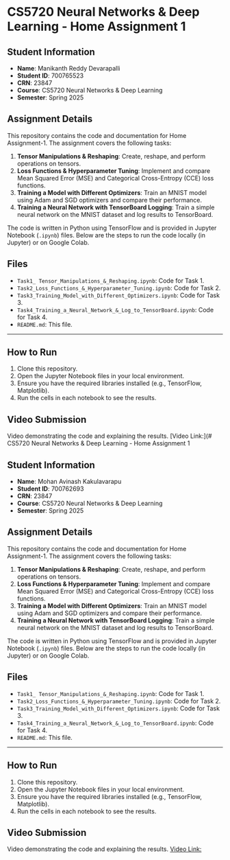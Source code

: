 # CS5720 Neural Networks & Deep Learning - Home Assignment 1

## Student Information

- **Name**: Manikanth Reddy Devarapalli
- **Student ID**: 700765523
- **CRN**: 23847
- **Course**: CS5720 Neural Networks & Deep Learning
- **Semester**: Spring 2025

## Assignment Details

This repository contains the code and documentation for Home Assignment-1. The assignment covers the following tasks:

1. **Tensor Manipulations & Reshaping**: Create, reshape, and perform operations on tensors.
2. **Loss Functions & Hyperparameter Tuning**: Implement and compare Mean Squared Error (MSE) and Categorical Cross-Entropy (CCE) loss functions.
3. **Training a Model with Different Optimizers**: Train an MNIST model using Adam and SGD optimizers and compare their performance.
4. **Training a Neural Network with TensorBoard Logging**: Train a simple neural network on the MNIST dataset and log results to TensorBoard.

The code is written in Python using TensorFlow and is provided in Jupyter Notebook (`.ipynb`) files. Below are the steps to run the code locally (in Jupyter) or on Google Colab.

## Files

- `Task1_ Tensor_Manipulations_&_Reshaping.ipynb`: Code for Task 1.
- `Task2_Loss_Functions_&_Hyperparameter_Tuning.ipynb`: Code for Task 2.
- `Task3_Training_Model_with_Different_Optimizers.ipynb`: Code for Task 3.
- `Task4_Training_a_Neural_Network_&_Log_to_TensorBoard.ipynb`: Code for Task 4.
- `README.md`: This file.

---

## How to Run

1. Clone this repository.
2. Open the Jupyter Notebook files in your local environment.
3. Ensure you have the required libraries installed (e.g., TensorFlow, Matplotlib).
4. Run the cells in each notebook to see the results.

## Video Submission

Video demonstrating the code and explaining the results.
[Video Link:](# CS5720 Neural Networks & Deep Learning - Home Assignment 1

## Student Information

- **Name**: Mohan Avinash Kakulavarapu
- **Student ID**: 700762693
- **CRN**: 23847
- **Course**: CS5720 Neural Networks & Deep Learning
- **Semester**: Spring 2025

## Assignment Details

This repository contains the code and documentation for Home Assignment-1. The assignment covers the following tasks:

1. **Tensor Manipulations & Reshaping**: Create, reshape, and perform operations on tensors.
2. **Loss Functions & Hyperparameter Tuning**: Implement and compare Mean Squared Error (MSE) and Categorical Cross-Entropy (CCE) loss functions.
3. **Training a Model with Different Optimizers**: Train an MNIST model using Adam and SGD optimizers and compare their performance.
4. **Training a Neural Network with TensorBoard Logging**: Train a simple neural network on the MNIST dataset and log results to TensorBoard.

The code is written in Python using TensorFlow and is provided in Jupyter Notebook (`.ipynb`) files. Below are the steps to run the code locally (in Jupyter) or on Google Colab.

## Files

- `Task1_ Tensor_Manipulations_&_Reshaping.ipynb`: Code for Task 1.
- `Task2_Loss_Functions_&_Hyperparameter_Tuning.ipynb`: Code for Task 2.
- `Task3_Training_Model_with_Different_Optimizers.ipynb`: Code for Task 3.
- `Task4_Training_a_Neural_Network_&_Log_to_TensorBoard.ipynb`: Code for Task 4.
- `README.md`: This file.

---

## How to Run

1. Clone this repository.
2. Open the Jupyter Notebook files in your local environment.
3. Ensure you have the required libraries installed (e.g., TensorFlow, Matplotlib).
4. Run the cells in each notebook to see the results.

## Video Submission

Video demonstrating the code and explaining the results.
[Video Link:](https://drive.google.com/file/d/1E-cq4iMLi2iEvougmnsLAVFuEqdH3RJO/view?usp=sharing)
